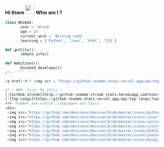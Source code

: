 ### Hi there <img src="https://raw.githubusercontent.com/MartinHeinz/MartinHeinz/master/wave.gif" width="30px"> <!-- I am Alon3!--> Who am I ?
<!-- <div id="header" align="center">
  <img src="https://media.giphy.com/media/M9gbBd9nbDrOTu1Mqx/giphy.gif" width="80"/>
</div>
<div id="badges" align="center">
  <a href="https://www.facebook.com/mgminn.thant.5">
    <img src="https://img.shields.io/badge/Facebook-blue?style=for-the-badge&logo=facebook&logoColor=white" alt="Facebook Badge"/>
  </a>
   <a href="[https://www.facebook.com/mgminn.thant.5](https://l.facebook.com/l.php?u=https%3A%2F%2Flinkedin.com%2Fin%2FMinn%2520Thant%3Ffbclid%3DIwAR0Df8FRfF6OEIEjXkITloG5oQ6ZA7Q-s4JDafpky__AgVlRiCyEYkWsCyE&h=AT3jz6GmFtcyh7x_DyLqSUV7kMtcUgs2hBMFBaejZPa9kKQvkng4ZMRtx9yquuNy6wuYf_17gkhkQkE1fIxathxVYeS48pzuOeRRfvFsPUt6j18FND334qQ-CPNKGeGC2UOBP0HxDX5dX8fOSc28)">
    <img src="https://img.shields.io/badge/LinkedIn-blue?style=for-the-badge&logo=linkedin&logoColor=white" alt="LinkedIn Badge"/>
  </a>
  <a href="https://l.facebook.com/l.php?u=https%3A%2F%2Ftwitter.com%2FDonaldThant%3Ffbclid%3DIwAR234dl4rQRSSOl9izqYBjnCRhD1nrWqDaXgImlP5c6cEHabY_99WQZ5Huk&h=AT1XdUb8LrqhFT4-Ixa9JwBLqFJyfItae4kb1H_GpoUJFRiJ7gkhi-EeyYm64hJBVP1C6Lhtr7IkeryNtEa8re2FdHS9tEfWsqCKvanbnq8SYac8BdR0Vuxc6u1f5a7IPZP1K9OqklzAN4fANAJc">
    <img src="https://img.shields.io/badge/Twitter-blue?style=for-the-badge&logo=twitter&logoColor=white" alt="Twitter Badge"/>
  </a>
</div>
<div id="header" align="center">
 <img src="https://komarev.com/ghpvc/?username=Thant998&style=flat-square&color=blue" alt=""/>
</div> -->

<!-- ## Who am I ? -->
 ```python
 class WhoAmI:
        user = 'Alon3'
        age = 24
	    current_work = 'Writing code'
	    learning = ['Python', 'Java', 'Html', 'CSS']
	
 def getCity():
	    return info()
	
 def Ambitions():
	    backend_developer()	
<!--  ```

 <a href="#"> <img src = "https://github-readme-stats.vercel.app/api/top-langs/?username=Thant998&layout=compact"> </a> -->

<!-- ### :fire: My Stats :
[![GitHub Streak](http://github-readme-streak-stats.herokuapp.com?user=Thant998)](https://git.io/streak-stats)
[![Top Langs](https://github-readme-stats.vercel.app/api/top-langs/?username=Thant998)](https://github.com/anuraghazra/github-readme-stats) -->
### :hammer_and_wrench: Languages and Tools :
<div>
  <img src="https://github.com/devicons/devicon/blob/master/icons/python/python-original-wordmark.svg" title="Python"  alt="Python" width="40" height="40"/>&nbsp;
  <img src="https://github.com/devicons/devicon/blob/master/icons/java/java-original-wordmark.svg" title="Java" alt="Java" width="40" height="40"/>&nbsp;
  <img src="https://github.com/devicons/devicon/blob/master/icons/spring/spring-original-wordmark.svg" title="Spring" alt="Spring" width="40" height="40"/>&nbsp;
  <img src="https://github.com/devicons/devicon/blob/master/icons/css3/css3-plain-wordmark.svg"  title="CSS3" alt="CSS" width="40" height="40"/>&nbsp;
  <img src="https://github.com/devicons/devicon/blob/master/icons/html5/html5-original.svg" title="HTML5" alt="HTML" width="40" height="40"/>&nbsp;
  <img src="https://github.com/devicons/devicon/blob/master/icons/javascript/javascript-original.svg" title="JavaScript" alt="JavaScript" width="40" height="40"/>&nbsp;
  <img src="https://github.com/devicons/devicon/blob/master/icons/mysql/mysql-original-wordmark.svg" title="MySQL"  alt="MySQL" width="40" height="40"/>&nbsp;
	
   
